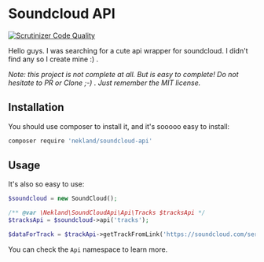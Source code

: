 Soundcloud API
==============

[![Scrutinizer Code Quality](https://scrutinizer-ci.com/g/Nekland/SoundCloudApi/badges/quality-score.png?s=efc016250b9c44ff0e710c63c3c2cd2bef4582ca)](https://scrutinizer-ci.com/g/Nekland/SoundCloudApi/)

Hello guys. I was searching for a cute api wrapper for soundcloud. I didn't find any so I create mine :) .

*Note: this project is not complete at all. But is easy to complete! Do not hesitate to PR or Clone ;-) . Just remember the MIT license.*

Installation
------------

You should use composer to install it, and it's sooooo easy to install:

```bash
composer require 'nekland/soundcloud-api'
```

Usage
-----

It's also so easy to use:

```php
$soundcloud = new SoundCloud();

/** @var \Nekland\SoundCloudApi\Api\Tracks $tracksApi */
$tracksApi = $soundcloud->api('tracks');

$dataForTrack = $trackApi->getTrackFromLink('https://soundcloud.com/serious-url/lemaitre-high-tide');
```

You can check the `Api` namespace to learn more.